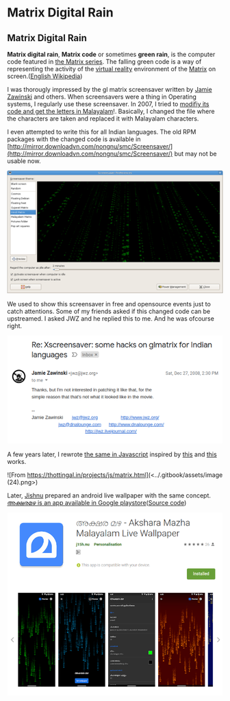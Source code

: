 # Matrix Digital Rain

## Matrix Digital Rain

**Matrix digital rain**, **Matrix code** or sometimes **green rain**, is the computer code featured in [the Matrix series](https://en.wikipedia.org/wiki/The\_Matrix\_\(franchise\)). The falling green code is a way of representing the activity of the [virtual reality](https://en.wikipedia.org/wiki/Virtual\_reality) environment of the [Matrix](https://en.wikipedia.org/wiki/Matrix\_\(fictional\_universe\)) on screen.([English Wikipedia](https://en.wikipedia.org/wiki/Matrix\_digital\_rain))

I was thorougly impressed by the gl matrix  screensaver written by [Jamie Zawinski](https://www.jwz.org/)  and others. When screensavers were a thing in Operating systems, I regularly use these screensaver. In 2007, I tried to [modifiy its code and get the letters in Malayalam](https://thottingal.in/blog/2007/11/05/hacking-the-glmatrix-screensaver/)!. Basically, I changed the file where the characters are taken and replaced it with Malayalam characters.

I even attempted to write this for all Indian languages. The old RPM packages with the changed code is available in [http://mirror.downloadvn.com/nongnu/smc/Screensaver/](http://mirror.downloadvn.com/nongnu/smc/Screensaver/) but may not be usable now.

![Gnome Screensaver settings showing Hindi glmatrix preview](<../.gitbook/assets/image (22).png>)

We used to show this screensaver in free and opensource events just to catch attentions. Some of my friends asked if this changed code can be upstreamed. I asked JWZ and he replied this to me. And he was ofcourse right.

![](<../.gitbook/assets/image (23).png>)

A few years later, I rewrote [the same in Javascript](https://thottingal.in/projects/js/matrix.html) inspired by [this](http://timelessname.com/sandbox/matrix.html) and [this](http://thecodeplayer.com/walkthrough/matrix-rain-animation-html5-canvas-javascript) works.

![From https://thottingal.in/projects/js/matrix.html](<../.gitbook/assets/image (24).png>)

Later, [Jishnu](https://j15h.nu/) prepared an android live wallpaper with the same concept. [അക്ഷരമഴ is an app available in Google playstore](https://play.google.com/store/apps/details?id=in.androidtweak.rain\&hl=en\_IN)([Source code](https://gitlab.com/jishnu7/Akshara-Mazha))

![](<../.gitbook/assets/image (25).png>)

##
